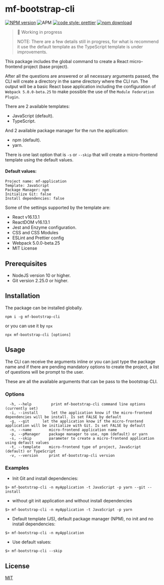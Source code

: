 # mf-bootstrap-cli

[![NPM version](https://img.shields.io/npm/v/mf-bootstrap-cli.svg?style=plastic)][npm-url]
![APM](https://img.shields.io/apm/l/react?style=plastic)
[![code style: prettier](https://img.shields.io/badge/code_style-prettier-ff69b4.svg?style=plastic)](https://github.com/prettier/prettier)
[![npm download](https://img.shields.io/npm/dm/mf-bootstrap-cli.svg?style=plastic)][npm-url]

[npm-url]: https://www.npmjs.com/package/mf-bootstrap-cli

> 🚧 Working in progress
>
> NOTE: There are a few details still in progress, for what is recommend it use the default template as the TypeScript template is under improvements.

This package includes the global command to create a React micro-frontend project (base project).

After all the questions are answered or all necessary arguments passed, the CLI will create a directory in the same directory where the CLI run. The output will be a basic React base application including the configuration of `Webpack 5.0.0-beta.25` to make possible the use of the `Module Federation Plugin`.

There are 2 available templates:

- JavaScript (default).
- TypeScript.

And 2 available package manager for the run the application:

- npm (default).
- yarn.

There is one last option that is `-s` or `--skip` that will create a micro-frontend template using the default values.

#### Default values:

    Project name: mf-application
    Template: JavaScript
    Package Manager: npm
    Initialize Git: false
    Install dependencies: false

Some of the settings supported by the template are:

- React v16.13.1
- ReactDOM v16.13.1
- Jest and Enzyme configuration.
- CSS and CSS Modules
- ESLint and Prettier config
- Webpack 5.0.0-beta.25
- MIT License

## Prerequisites

- NodeJS version 10 or higher.
- Git version 2.25.0 or higher.

## Installation

The package can be installed globally.

```
npm i -g mf-bootstrap-cli
```

or you can use it by `npx`

```
npx mf-bootstrap-cli [options]
```

## Usage

The CLI can receive the arguments inline or you can just type the package name and if there are pending mandatory options to create the project, a list of questions will be prompt to the user.

These are all the available arguments that can be pass to the bootstrap CLI.

### Options

```
  -h, --help		 print mf-bootstrap-cli command line options (currently set)
  -i, --install		 let the application know if the micro-frontend dependencies will be install. Is set FALSE by default
  -g, --git		 let the application know if the micro-frontend application will be initialize with Git. Is set FALSE by default
  -n, --name		micro-frontend application name
  -p, --pManager	package manager to use, npm (default) or yarn
  -s, --skip		parameter to create a micro-frontend application using default values
  -t, --template	micro-frontend type of project, JavaScript (default) or TypeScript
  -v, --version		print mf-bootstrap-cli version
```

### Examples

- Init Git and install dependencies:

```
$> mf-bootstrap-cli -n myApplication -t JavaScript -p yarn --git --install
```

- without git init application and without install dependencies

```
$> mf-bootstrap-cli -n myApplication -t JavaScript -p yarn
```

- Default template (JS), default package manager (NPM), no init and no install dependencies:

```
$> mf-bootstrap-cli -n myApplication
```

- Use default values:

```
$> mf-bootstrap-cli --skip
```

## License

[MIT](./LICENSE)
